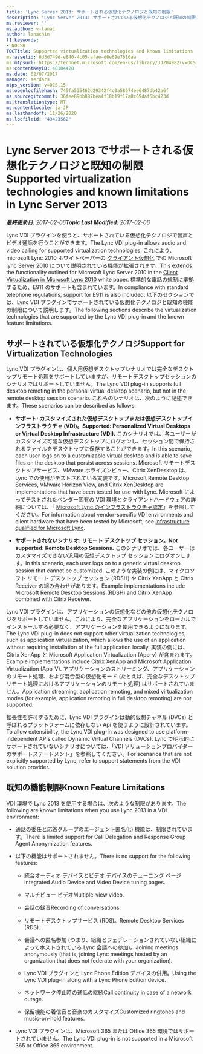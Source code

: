 ```yaml
---
title: 'Lync Server 2013: サポートされる仮想化テクノロジと既知の制限'
description: 'Lync Server 2013: サポートされている仮想化テクノロジと既知の制限。'
ms.reviewer: ''
ms.author: v-lanac
author: lanachin
f1.keywords:
- NOCSH
TOCTitle: Supported virtualization technologies and known limitations
ms:assetid: 6d3d749d-e840-4c05-afae-d6e69e7616aa
ms:mtpsurl: https://technet.microsoft.com/en-us/library/JJ204982(v=OCS.15)
ms:contentKeyID: 48184428
ms.date: 02/07/2017
manager: serdars
mtps_version: v=OCS.15
ms.openlocfilehash: 745fa535462d29342f4c0a58674ee6487db42a6f
ms.sourcegitcommit: 36fee89bb887bea4f18b19f17a8c69daf5bc423d
ms.translationtype: MT
ms.contentlocale: ja-JP
ms.lasthandoff: 11/26/2020
ms.locfileid: "49423562"
---
```

# <a name="supported-virtualization-technologies-and-known-limitations-in-lync-server-2013"></a><span data-ttu-id="9b016-103">Lync Server 2013 でサポートされる仮想化テクノロジと既知の制限</span><span class="sxs-lookup"><span data-stu-id="9b016-103">Supported virtualization technologies and known limitations in Lync Server 2013</span></span>

<div data-xmlns="http://www.w3.org/1999/xhtml">

<div class="topic" data-xmlns="http://www.w3.org/1999/xhtml" data-msxsl="urn:schemas-microsoft-com:xslt" data-cs="https://msdn.microsoft.com/">

<div data-asp="https://msdn2.microsoft.com/asp">



</div>

<div id="mainSection">

<div id="mainBody"><span data-ttu-id="9b016-104">

<span> </span></span><span class="sxs-lookup"><span data-stu-id="9b016-104">

<span> </span></span></span>

<span data-ttu-id="9b016-105">_**最終更新日:** 2017-02-06_</span><span class="sxs-lookup"><span data-stu-id="9b016-105">_**Topic Last Modified:** 2017-02-06_</span></span>

<span data-ttu-id="9b016-106">Lync VDI プラグインを使うと、サポートされている仮想化テクノロジで音声とビデオ通話を行うことができます。</span><span class="sxs-lookup"><span data-stu-id="9b016-106">The Lync VDI plug-in allows audio and video calling for supported virtualization technologies.</span></span> <span data-ttu-id="9b016-107">これにより、microsoft Lync 2010 ホワイトペーパーの [クライアント仮想化](https://go.microsoft.com/fwlink/?linkid=330447) での Microsoft lync Server 2010 について説明されている機能が拡張されます。</span><span class="sxs-lookup"><span data-stu-id="9b016-107">This extends the functionality outlined for Microsoft Lync Server 2010 in the [Client Virtualization in Microsoft Lync 2010](https://go.microsoft.com/fwlink/?linkid=330447) white paper.</span></span> <span data-ttu-id="9b016-108">標準的な電話の規制に準拠するため、E911 のサポートも含まれています。</span><span class="sxs-lookup"><span data-stu-id="9b016-108">In compliance with standard telephone regulations, support for E911 is also included.</span></span> <span data-ttu-id="9b016-109">以下のセクションでは、Lync VDI プラグインでサポートされている仮想化テクノロジと既知の機能の制限について説明します。</span><span class="sxs-lookup"><span data-stu-id="9b016-109">The following sections describe the virtualization technologies that are supported by the Lync VDI plug-in and the known feature limitations.</span></span>

<div>

## <a name="support-for-virtualization-technologies"></a><span data-ttu-id="9b016-110">サポートされている仮想化テクノロジ</span><span class="sxs-lookup"><span data-stu-id="9b016-110">Support for Virtualization Technologies</span></span>

<span data-ttu-id="9b016-111">Lync VDI プラグインは、個人用仮想デスクトップシナリオでは完全なデスクトップリモート処理をサポートしていますが、リモートデスクトップセッションのシナリオではサポートしていません。</span><span class="sxs-lookup"><span data-stu-id="9b016-111">The Lync VDI plug-in supports full desktop remoting in the personal virtual desktop scenario, but not in the remote desktop session scenario.</span></span> <span data-ttu-id="9b016-112">これらのシナリオは、次のように記述できます。</span><span class="sxs-lookup"><span data-stu-id="9b016-112">These scenarios can be described as follows:</span></span>

  - <span data-ttu-id="9b016-113">**サポート: カスタマイズされた仮想デスクトップまたは仮想デスクトップインフラストラクチャ (VDI)。**</span><span class="sxs-lookup"><span data-stu-id="9b016-113">**Supported: Personalized Virtual Desktops or Virtual Desktop Infrastructure (VDI).**</span></span>   <span data-ttu-id="9b016-114">このシナリオでは、各ユーザーがカスタマイズ可能な仮想デスクトップにログオンし、セッション間で保持されるファイルをデスクトップに保存することができます。</span><span class="sxs-lookup"><span data-stu-id="9b016-114">In this scenario, each user logs on to a customizable virtual desktop and is able to save files on the desktop that persist across sessions.</span></span> <span data-ttu-id="9b016-115">Microsoft リモートデスクトップサービス、VMware ホライズンビュー、Citrix XenDesktop は、Lync での使用がテストされている実装です。</span><span class="sxs-lookup"><span data-stu-id="9b016-115">Microsoft Remote Desktop Services, VMware Horizon View, and Citrix XenDesktop are implementations that have been tested for use with Lync.</span></span> <span data-ttu-id="9b016-116">Microsoft によってテストされたベンダー固有の VDI 環境とクライアントハードウェアの詳細については、「 [Microsoft Lync のインフラストラクチャ認定](https://go.microsoft.com/fwlink/?linkid=313435)」を参照してください。</span><span class="sxs-lookup"><span data-stu-id="9b016-116">For information about vendor-specific VDI environments and client hardware that have been tested by Microsoft, see [Infrastructure qualified for Microsoft Lync](https://go.microsoft.com/fwlink/?linkid=313435).</span></span>

  - <span data-ttu-id="9b016-117">**サポートされないシナリオ: リモート デスクトップ セッション。**</span><span class="sxs-lookup"><span data-stu-id="9b016-117">**Not supported: Remote Desktop Sessions.**</span></span>   <span data-ttu-id="9b016-118">このシナリオでは、各ユーザーはカスタマイズできない汎用の仮想デスクトップ セッションにログオンします。</span><span class="sxs-lookup"><span data-stu-id="9b016-118">In this scenario, each user logs on to a generic virtual desktop session that cannot be customized.</span></span> <span data-ttu-id="9b016-119">このような実装の例には、マイクロソフト リモート デスクトップ セッション (RDSH) や Citrix XenApp と Citrix Receiver の組み合わせがあります。</span><span class="sxs-lookup"><span data-stu-id="9b016-119">Example implementations include Microsoft Remote Desktop Sessions (RDSH) and Citrix XenApp combined with Citrix Receiver.</span></span>

<span data-ttu-id="9b016-120">Lync VDI プラグインは、アプリケーションの仮想化などの他の仮想化テクノロジをサポートしていません。これにより、完全なアプリケーションをローカルでインストールする必要なく、アプリケーションを使用できるようになります。</span><span class="sxs-lookup"><span data-stu-id="9b016-120">The Lync VDI plug-in does not support other virtualization technologies, such as application virtualization, which allows the use of an application without requiring installation of the full application locally.</span></span> <span data-ttu-id="9b016-121">実装の例には、Citrix XenApp と Microsoft Application Virtualization (App-v) が含まれます。</span><span class="sxs-lookup"><span data-stu-id="9b016-121">Example implementations include Citrix XenApp and Microsoft Application Virtualization (App-V).</span></span> <span data-ttu-id="9b016-122">アプリケーションのストリーミング、アプリケーションのリモート処理、および混合型の仮想化モード (たとえば、完全なデスクトップリモート処理におけるアプリケーションのリモート処理) はサポートされていません。</span><span class="sxs-lookup"><span data-stu-id="9b016-122">Application streaming, application remoting, and mixed virtualization modes (for example, application remoting in full desktop remoting) are not supported.</span></span>

<span data-ttu-id="9b016-123">拡張性を許可するために、Lync VDI プラグインは動的仮想チャネル (DVCs) と呼ばれるプラットフォームに依存しない Api を使うように設計されています。</span><span class="sxs-lookup"><span data-stu-id="9b016-123">To allow extensibility, the Lync VDI plug-in was designed to use platform-independent APIs called Dynamic Virtual Channels (DVCs).</span></span> <span data-ttu-id="9b016-124">Lync で明示的にサポートされていないシナリオについては、「VDI ソリューションプロバイダーのサポートステートメント」を参照してください。</span><span class="sxs-lookup"><span data-stu-id="9b016-124">For scenarios that are not explicitly supported by Lync, refer to support statements from the VDI solution provider.</span></span>

</div>

<div>

## <a name="known-feature-limitations"></a><span data-ttu-id="9b016-125">既知の機能制限</span><span class="sxs-lookup"><span data-stu-id="9b016-125">Known Feature Limitations</span></span>

<span data-ttu-id="9b016-126">VDI 環境で Lync 2013 を使用する場合は、次のような制限があります。</span><span class="sxs-lookup"><span data-stu-id="9b016-126">The following are known limitations when you use Lync 2013 in a VDI environment:</span></span>

  - <span data-ttu-id="9b016-127">通話の委任と応答グループのエージェント匿名化) 機能は、制限されています。</span><span class="sxs-lookup"><span data-stu-id="9b016-127">There is limited support for Call Delegation and Response Group Agent Anonymization features.</span></span>

  - <span data-ttu-id="9b016-128">以下の機能はサポートされません。</span><span class="sxs-lookup"><span data-stu-id="9b016-128">There is no support for the following features:</span></span>
    
      - <span data-ttu-id="9b016-129">統合オーディオ デバイスとビデオ デバイスのチューニング ページ</span><span class="sxs-lookup"><span data-stu-id="9b016-129">Integrated Audio Device and Video Device tuning pages.</span></span>
    
      - <span data-ttu-id="9b016-130">マルチビュー ビデオ</span><span class="sxs-lookup"><span data-stu-id="9b016-130">Multiple-view video.</span></span>
    
      - <span data-ttu-id="9b016-131">会話の録音</span><span class="sxs-lookup"><span data-stu-id="9b016-131">Recording of conversations.</span></span>
    
      - <span data-ttu-id="9b016-132">リモートデスクトップサービス (RDS)。</span><span class="sxs-lookup"><span data-stu-id="9b016-132">Remote Desktop Services (RDS).</span></span>
    
      - <span data-ttu-id="9b016-133">会議への匿名参加 (つまり、組織とフェデレーションされていない組織によってホストされている Lync 会議への参加)。</span><span class="sxs-lookup"><span data-stu-id="9b016-133">Joining meetings anonymously (that is, joining Lync meetings hosted by an organization that does not federate with your organization).</span></span>
    
      - <span data-ttu-id="9b016-134">Lync VDI プラグインと Lync Phone Edition デバイスの併用。</span><span class="sxs-lookup"><span data-stu-id="9b016-134">Using the Lync VDI plug-in along with a Lync Phone Edition device.</span></span>
    
      - <span data-ttu-id="9b016-135">ネットワーク停止時の通話の継続</span><span class="sxs-lookup"><span data-stu-id="9b016-135">Call continuity in case of a network outage.</span></span>
    
      - <span data-ttu-id="9b016-136">保留機能の着信音と音楽のカスタマイズ</span><span class="sxs-lookup"><span data-stu-id="9b016-136">Customized ringtones and music-on-hold features.</span></span>

  - <span data-ttu-id="9b016-137">Lync VDI プラグインは、Microsoft 365 または Office 365 環境ではサポートされていません。</span><span class="sxs-lookup"><span data-stu-id="9b016-137">The Lync VDI plug-in is not supported in a Microsoft 365 or Office 365 environment.</span></span>

<span data-ttu-id="9b016-138"></div>

</div>

<span> </span>

</div>

</div>

</span><span class="sxs-lookup"><span data-stu-id="9b016-138"></div>

</div>

<span> </span>

</div>

</div>

</span></span></div>

